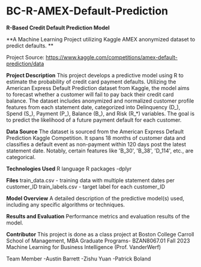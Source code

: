 # BC-R-AMEX-Default-Prediction
**R-Based Credit Default Prediction Model**


**A Machine Learning Project utilizing Kaggle AMEX anonymized dataset to predict defaults. **

Project Source:
https://www.kaggle.com/competitions/amex-default-prediction/data

**Project Description**
This project develops a predictive model using R to estimate the probability of credit card payment defaults. Utilizing the American Express Default Prediction dataset from Kaggle, the model aims to forecast whether a customer will fail to pay back their credit card balance. The dataset includes anonymized and normalized customer profile features from each statement date, categorized into Delinquency (D_), Spend (S_), Payment (P_), Balance (B_), and Risk (R_*) variables. The goal is to predict the likelihood of a future payment default for each customer.

**Data Source**
The dataset is sourced from the American Express Default Prediction Kaggle Competition. It spans 18 months of customer data and classifies a default event as non-payment within 120 days post the latest statement date. Notably, certain features like 'B_30', 'B_38', 'D_114', etc., are categorical.

**Technologies Used**
R language
R packages
  -dplyr

**Files**
train_data.csv - training data with multiple statement dates per customer_ID
train_labels.csv - target label for each customer_ID

**Model Overview**
A detailed description of the predictive model(s) used, including any specific algorithms or techniques.

**Results and Evaluation**
Performance metrics and evaluation results of the model.

**Contributor**
This project is done as a class project at Boston College Carroll School of Management, MBA Graduate Programs- 
BZAN8067.01 Fall 2023 Machine Learning for Business Intelligence (Prof. VanderWerf)

  Team Member
    -Austin Barrett
    -Zishu Yuan
    -Patrick Boland


